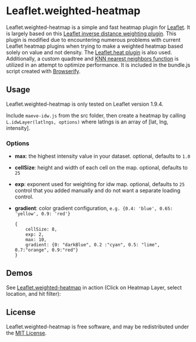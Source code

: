 Leaflet.weighted-heatmap
===============

Leaflet.weighted-heatmap is a simple and fast heatmap plugin for [Leaflet][]. It is largely based on this [Leaflet inverse distance weighting plugin][]. This plugin is modified due to encountering numerous problems with current Leaflet heatmap plugins when trying to make a weighted heatmap based solely on value and not density.  The [Leaflet.heat plugin][] is also used. Additionally, a custom quadtree and [KNN nearest neighbors function][] is utilized in an attempt to optimize performance.  It is included in the bundle.js script created with [Browserify][].


## Usage

Leaflet.weighted-heatmap is only tested on Leaflet version 1.9.4.

Include `maeve-idw.js` from the src folder, then create a heatmap by calling
`L.idwLayer(latlngs, options)` where latlngs is an array of [lat, lng, intensity]. 


### Options

 - **max**: the highest intensity value in your dataset. optional, defaults to `1.0`
 - **cellSize**: height and width of each cell on the map. optional, defaults to `25`
 - **exp**: exponent used for weighting for idw map. optional, defaults to `25`
   control that you added manually and do not want a separate loading control.
 - **gradient**: color gradient configuration, `e.g. {0.4: 'blue', 0.65: 'yellow', 0.9: 'red'}`

    ```
    {
        cellSize: 8,
		exp: 2,
		max: 10,
		gradient: {0: "darkBlue", 0.2 :"cyan", 0.5: "lime", 0.7:"orange", 0.9:"red"}
    }
    ```



## Demos

See [Leaflet.weighted-heatmap][] in action (Click on Heatmap Layer, select location, and hit filter):


## License

Leaflet.weighted-heatmap is free software, and may be redistributed under the [MIT License][].


 [Leaflet]: https://github.com/Leaflet/Leaflet
 [Leaflet inverse distance weighting plugin]: https://github.com/spatialsparks/Leaflet.idw
 [Leaflet.heat plugin]: https://github.com/Leaflet/Leaflet.heat
 [KNN nearest neighbors function]: https://github.com/darkskyapp/sphere-knn
 [Browserify]: https://github.com/browserify/browserify
 [Leaflet.weighted-heatmap]: http://opsauto/aerosat_test_maeve/maeve.html
 [MIT License]: https://spdx.org/licenses/MIT.html
